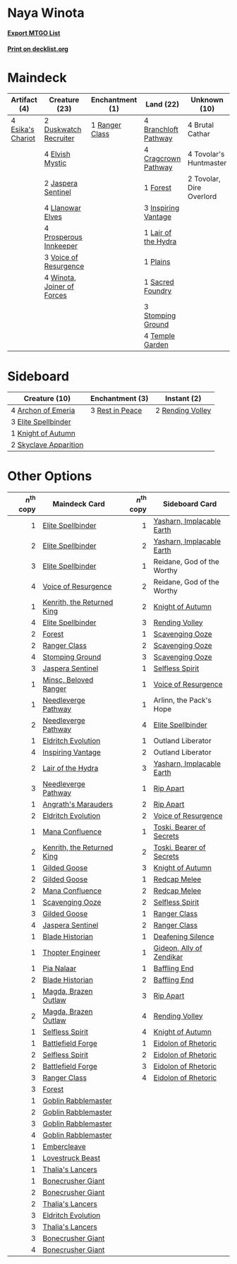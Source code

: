 # Naya Winota

#### [Export MTGO List](../collection/Naya%20Winota/Naya%20Winota.txt)
#### [Print on decklist.org](http://decklist.org/?deckmain=4%09Branchloft%20Pathway%0A4%09Brutal%20Cathar%0A4%09Cragcrown%20Pathway%0A2%09Duskwatch%20Recruiter%0A4%09Elvish%20Mystic%0A4%09Esika's%20Chariot%0A1%09Forest%0A3%09Inspiring%20Vantage%0A2%09Jaspera%20Sentinel%0A1%09Lair%20of%20the%20Hydra%0A4%09Llanowar%20Elves%0A1%09Plains%0A4%09Prosperous%20Innkeeper%0A1%09Ranger%20Class%0A1%09Sacred%20Foundry%0A3%09Stomping%20Ground%0A4%09Temple%20Garden%0A4%09Tovolar's%20Huntmaster%0A2%09Tovolar,%20Dire%20Overlord%0A3%09Voice%20of%20Resurgence%0A4%09Winota,%20Joiner%20of%20Forces&deckside=4%09Archon%20of%20Emeria%0A3%09Elite%20Spellbinder%0A1%09Knight%20of%20Autumn%0A2%09Rending%20Volley%0A3%09Rest%20in%20Peace%0A2%09Skyclave%20Apparition)
# Maindeck

|                                        Artifact (4)                                        |                                            Creature (23)                                            |                                     Enchantment (1)                                     |                                           Land (22)                                           |      Unknown (10)      |
|--------------------------------------------------------------------------------------------|-----------------------------------------------------------------------------------------------------|-----------------------------------------------------------------------------------------|-----------------------------------------------------------------------------------------------|------------------------|
|4 [Esika's Chariot](http://gatherer.wizards.com/Pages/Card/Details.aspx?multiverseid=503783)|2 [Duskwatch Recruiter](http://gatherer.wizards.com/Pages/Card/Details.aspx?multiverseid=409961)     |1 [Ranger Class](http://gatherer.wizards.com/Pages/Card/Details.aspx?multiverseid=527489)|4 [Branchloft Pathway](http://gatherer.wizards.com/Pages/Card/Details.aspx?multiverseid=491909)|4 Brutal Cathar         |
|                                                                                            |4 [Elvish Mystic](http://gatherer.wizards.com/Pages/Card/Details.aspx?multiverseid=389499)           |                                                                                         |4 [Cragcrown Pathway](http://gatherer.wizards.com/Pages/Card/Details.aspx?multiverseid=491915) |4 Tovolar's Huntmaster  |
|                                                                                            |2 [Jaspera Sentinel](http://gatherer.wizards.com/Pages/Card/Details.aspx?multiverseid=503792)        |                                                                                         |1 [Forest](http://gatherer.wizards.com/Pages/Card/Details.aspx?multiverseid=439860)            |2 Tovolar, Dire Overlord|
|                                                                                            |4 [Llanowar Elves](http://gatherer.wizards.com/Pages/Card/Details.aspx?multiverseid=129626)          |                                                                                         |3 [Inspiring Vantage](http://gatherer.wizards.com/Pages/Card/Details.aspx?multiverseid=417819) |                        |
|                                                                                            |4 [Prosperous Innkeeper](http://gatherer.wizards.com/Pages/Card/Details.aspx?multiverseid=527487)    |                                                                                         |1 [Lair of the Hydra](http://gatherer.wizards.com/Pages/Card/Details.aspx?multiverseid=527546) |                        |
|                                                                                            |3 [Voice of Resurgence](http://gatherer.wizards.com/Pages/Card/Details.aspx?multiverseid=368951)     |                                                                                         |1 [Plains](http://gatherer.wizards.com/Pages/Card/Details.aspx?multiverseid=439856)            |                        |
|                                                                                            |4 [Winota, Joiner of Forces](http://gatherer.wizards.com/Pages/Card/Details.aspx?multiverseid=479736)|                                                                                         |1 [Sacred Foundry](http://gatherer.wizards.com/Pages/Card/Details.aspx?multiverseid=405106)    |                        |
|                                                                                            |                                                                                                     |                                                                                         |3 [Stomping Ground](http://gatherer.wizards.com/Pages/Card/Details.aspx?multiverseid=405110)   |                        |
|                                                                                            |                                                                                                     |                                                                                         |4 [Temple Garden](http://gatherer.wizards.com/Pages/Card/Details.aspx?multiverseid=405112)     |                        |


# Sideboard

|                                         Creature (10)                                          |                                     Enchantment (3)                                      |                                        Instant (2)                                        |
|------------------------------------------------------------------------------------------------|------------------------------------------------------------------------------------------|-------------------------------------------------------------------------------------------|
|4 [Archon of Emeria](http://gatherer.wizards.com/Pages/Card/Details.aspx?multiverseid=495594)   |3 [Rest in Peace](http://gatherer.wizards.com/Pages/Card/Details.aspx?multiverseid=442021)|2 [Rending Volley](http://gatherer.wizards.com/Pages/Card/Details.aspx?multiverseid=394663)|
|3 [Elite Spellbinder](http://gatherer.wizards.com/Pages/Card/Details.aspx?multiverseid=513494)  |                                                                                          |                                                                                           |
|1 [Knight of Autumn](http://gatherer.wizards.com/Pages/Card/Details.aspx?multiverseid=452933)   |                                                                                          |                                                                                           |
|2 [Skyclave Apparition](http://gatherer.wizards.com/Pages/Card/Details.aspx?multiverseid=495603)|                                                                                          |                                                                                           |


# Other Options

|*n*<sup>th</sup> copy|                                            Maindeck Card                                            |*n*<sup>th</sup> copy|                                           Sideboard Card                                           |
|--------------------:|-----------------------------------------------------------------------------------------------------|--------------------:|----------------------------------------------------------------------------------------------------|
|                    1|[Elite Spellbinder](http://gatherer.wizards.com/Pages/Card/Details.aspx?multiverseid=513494)         |                    1|[Yasharn, Implacable Earth](http://gatherer.wizards.com/Pages/Card/Details.aspx?multiverseid=491891)|
|                    2|[Elite Spellbinder](http://gatherer.wizards.com/Pages/Card/Details.aspx?multiverseid=513494)         |                    2|[Yasharn, Implacable Earth](http://gatherer.wizards.com/Pages/Card/Details.aspx?multiverseid=491891)|
|                    3|[Elite Spellbinder](http://gatherer.wizards.com/Pages/Card/Details.aspx?multiverseid=513494)         |                    1|Reidane, God of the Worthy                                                                          |
|                    4|[Voice of Resurgence](http://gatherer.wizards.com/Pages/Card/Details.aspx?multiverseid=368951)       |                    2|Reidane, God of the Worthy                                                                          |
|                    1|[Kenrith, the Returned King](http://gatherer.wizards.com/Pages/Card/Details.aspx?multiverseid=476052)|                    2|[Knight of Autumn](http://gatherer.wizards.com/Pages/Card/Details.aspx?multiverseid=452933)         |
|                    4|[Elite Spellbinder](http://gatherer.wizards.com/Pages/Card/Details.aspx?multiverseid=513494)         |                    3|[Rending Volley](http://gatherer.wizards.com/Pages/Card/Details.aspx?multiverseid=394663)           |
|                    2|[Forest](http://gatherer.wizards.com/Pages/Card/Details.aspx?multiverseid=439860)                    |                    1|[Scavenging Ooze](http://gatherer.wizards.com/Pages/Card/Details.aspx?multiverseid=420783)          |
|                    2|[Ranger Class](http://gatherer.wizards.com/Pages/Card/Details.aspx?multiverseid=527489)              |                    2|[Scavenging Ooze](http://gatherer.wizards.com/Pages/Card/Details.aspx?multiverseid=420783)          |
|                    4|[Stomping Ground](http://gatherer.wizards.com/Pages/Card/Details.aspx?multiverseid=405110)           |                    3|[Scavenging Ooze](http://gatherer.wizards.com/Pages/Card/Details.aspx?multiverseid=420783)          |
|                    3|[Jaspera Sentinel](http://gatherer.wizards.com/Pages/Card/Details.aspx?multiverseid=503792)          |                    1|[Selfless Spirit](http://gatherer.wizards.com/Pages/Card/Details.aspx?multiverseid=414332)          |
|                    1|[Minsc, Beloved Ranger](http://gatherer.wizards.com/Pages/Card/Details.aspx?multiverseid=527514)     |                    1|[Voice of Resurgence](http://gatherer.wizards.com/Pages/Card/Details.aspx?multiverseid=368951)      |
|                    1|[Needleverge Pathway](http://gatherer.wizards.com/Pages/Card/Details.aspx?multiverseid=491918)       |                    1|Arlinn, the Pack's Hope                                                                             |
|                    2|[Needleverge Pathway](http://gatherer.wizards.com/Pages/Card/Details.aspx?multiverseid=491918)       |                    4|[Elite Spellbinder](http://gatherer.wizards.com/Pages/Card/Details.aspx?multiverseid=513494)        |
|                    1|[Eldritch Evolution](http://gatherer.wizards.com/Pages/Card/Details.aspx?multiverseid=414456)        |                    1|Outland Liberator                                                                                   |
|                    4|[Inspiring Vantage](http://gatherer.wizards.com/Pages/Card/Details.aspx?multiverseid=417819)         |                    2|Outland Liberator                                                                                   |
|                    2|[Lair of the Hydra](http://gatherer.wizards.com/Pages/Card/Details.aspx?multiverseid=527546)         |                    3|[Yasharn, Implacable Earth](http://gatherer.wizards.com/Pages/Card/Details.aspx?multiverseid=491891)|
|                    3|[Needleverge Pathway](http://gatherer.wizards.com/Pages/Card/Details.aspx?multiverseid=491918)       |                    1|[Rip Apart](http://gatherer.wizards.com/Pages/Card/Details.aspx?multiverseid=513717)                |
|                    1|[Angrath's Marauders](http://gatherer.wizards.com/Pages/Card/Details.aspx?multiverseid=435286)       |                    2|[Rip Apart](http://gatherer.wizards.com/Pages/Card/Details.aspx?multiverseid=513717)                |
|                    2|[Eldritch Evolution](http://gatherer.wizards.com/Pages/Card/Details.aspx?multiverseid=414456)        |                    2|[Voice of Resurgence](http://gatherer.wizards.com/Pages/Card/Details.aspx?multiverseid=368951)      |
|                    1|[Mana Confluence](http://gatherer.wizards.com/Pages/Card/Details.aspx?multiverseid=409573)           |                    1|[Toski, Bearer of Secrets](http://gatherer.wizards.com/Pages/Card/Details.aspx?multiverseid=503813) |
|                    2|[Kenrith, the Returned King](http://gatherer.wizards.com/Pages/Card/Details.aspx?multiverseid=476052)|                    2|[Toski, Bearer of Secrets](http://gatherer.wizards.com/Pages/Card/Details.aspx?multiverseid=503813) |
|                    1|[Gilded Goose](http://gatherer.wizards.com/Pages/Card/Details.aspx?multiverseid=473122)              |                    3|[Knight of Autumn](http://gatherer.wizards.com/Pages/Card/Details.aspx?multiverseid=452933)         |
|                    2|[Gilded Goose](http://gatherer.wizards.com/Pages/Card/Details.aspx?multiverseid=473122)              |                    1|[Redcap Melee](http://gatherer.wizards.com/Pages/Card/Details.aspx?multiverseid=473097)             |
|                    2|[Mana Confluence](http://gatherer.wizards.com/Pages/Card/Details.aspx?multiverseid=409573)           |                    2|[Redcap Melee](http://gatherer.wizards.com/Pages/Card/Details.aspx?multiverseid=473097)             |
|                    1|[Scavenging Ooze](http://gatherer.wizards.com/Pages/Card/Details.aspx?multiverseid=420783)           |                    2|[Selfless Spirit](http://gatherer.wizards.com/Pages/Card/Details.aspx?multiverseid=414332)          |
|                    3|[Gilded Goose](http://gatherer.wizards.com/Pages/Card/Details.aspx?multiverseid=473122)              |                    1|[Ranger Class](http://gatherer.wizards.com/Pages/Card/Details.aspx?multiverseid=527489)             |
|                    4|[Jaspera Sentinel](http://gatherer.wizards.com/Pages/Card/Details.aspx?multiverseid=503792)          |                    2|[Ranger Class](http://gatherer.wizards.com/Pages/Card/Details.aspx?multiverseid=527489)             |
|                    1|[Blade Historian](http://gatherer.wizards.com/Pages/Card/Details.aspx?multiverseid=513657)           |                    1|[Deafening Silence](http://gatherer.wizards.com/Pages/Card/Details.aspx?multiverseid=472972)        |
|                    1|[Thopter Engineer](http://gatherer.wizards.com/Pages/Card/Details.aspx?multiverseid=451081)          |                    1|[Gideon, Ally of Zendikar](http://gatherer.wizards.com/Pages/Card/Details.aspx?multiverseid=401897) |
|                    1|[Pia Nalaar](http://gatherer.wizards.com/Pages/Card/Details.aspx?multiverseid=417697)                |                    1|[Baffling End](http://gatherer.wizards.com/Pages/Card/Details.aspx?multiverseid=439658)             |
|                    2|[Blade Historian](http://gatherer.wizards.com/Pages/Card/Details.aspx?multiverseid=513657)           |                    2|[Baffling End](http://gatherer.wizards.com/Pages/Card/Details.aspx?multiverseid=439658)             |
|                    1|[Magda, Brazen Outlaw](http://gatherer.wizards.com/Pages/Card/Details.aspx?multiverseid=503754)      |                    3|[Rip Apart](http://gatherer.wizards.com/Pages/Card/Details.aspx?multiverseid=513717)                |
|                    2|[Magda, Brazen Outlaw](http://gatherer.wizards.com/Pages/Card/Details.aspx?multiverseid=503754)      |                    4|[Rending Volley](http://gatherer.wizards.com/Pages/Card/Details.aspx?multiverseid=394663)           |
|                    1|[Selfless Spirit](http://gatherer.wizards.com/Pages/Card/Details.aspx?multiverseid=414332)           |                    4|[Knight of Autumn](http://gatherer.wizards.com/Pages/Card/Details.aspx?multiverseid=452933)         |
|                    1|[Battlefield Forge](http://gatherer.wizards.com/Pages/Card/Details.aspx?multiverseid=129479)         |                    1|[Eidolon of Rhetoric](http://gatherer.wizards.com/Pages/Card/Details.aspx?multiverseid=380409)      |
|                    2|[Selfless Spirit](http://gatherer.wizards.com/Pages/Card/Details.aspx?multiverseid=414332)           |                    2|[Eidolon of Rhetoric](http://gatherer.wizards.com/Pages/Card/Details.aspx?multiverseid=380409)      |
|                    2|[Battlefield Forge](http://gatherer.wizards.com/Pages/Card/Details.aspx?multiverseid=129479)         |                    3|[Eidolon of Rhetoric](http://gatherer.wizards.com/Pages/Card/Details.aspx?multiverseid=380409)      |
|                    3|[Ranger Class](http://gatherer.wizards.com/Pages/Card/Details.aspx?multiverseid=527489)              |                    4|[Eidolon of Rhetoric](http://gatherer.wizards.com/Pages/Card/Details.aspx?multiverseid=380409)      |
|                    3|[Forest](http://gatherer.wizards.com/Pages/Card/Details.aspx?multiverseid=439860)                    |                     |                                                                                                    |
|                    1|[Goblin Rabblemaster](http://gatherer.wizards.com/Pages/Card/Details.aspx?multiverseid=438486)       |                     |                                                                                                    |
|                    2|[Goblin Rabblemaster](http://gatherer.wizards.com/Pages/Card/Details.aspx?multiverseid=438486)       |                     |                                                                                                    |
|                    3|[Goblin Rabblemaster](http://gatherer.wizards.com/Pages/Card/Details.aspx?multiverseid=438486)       |                     |                                                                                                    |
|                    4|[Goblin Rabblemaster](http://gatherer.wizards.com/Pages/Card/Details.aspx?multiverseid=438486)       |                     |                                                                                                    |
|                    1|[Embercleave](http://gatherer.wizards.com/Pages/Card/Details.aspx?multiverseid=473082)               |                     |                                                                                                    |
|                    1|[Lovestruck Beast](http://gatherer.wizards.com/Pages/Card/Details.aspx?multiverseid=473127)          |                     |                                                                                                    |
|                    1|[Thalia's Lancers](http://gatherer.wizards.com/Pages/Card/Details.aspx?multiverseid=414339)          |                     |                                                                                                    |
|                    1|[Bonecrusher Giant](http://gatherer.wizards.com/Pages/Card/Details.aspx?multiverseid=473077)         |                     |                                                                                                    |
|                    2|[Bonecrusher Giant](http://gatherer.wizards.com/Pages/Card/Details.aspx?multiverseid=473077)         |                     |                                                                                                    |
|                    2|[Thalia's Lancers](http://gatherer.wizards.com/Pages/Card/Details.aspx?multiverseid=414339)          |                     |                                                                                                    |
|                    3|[Eldritch Evolution](http://gatherer.wizards.com/Pages/Card/Details.aspx?multiverseid=414456)        |                     |                                                                                                    |
|                    3|[Thalia's Lancers](http://gatherer.wizards.com/Pages/Card/Details.aspx?multiverseid=414339)          |                     |                                                                                                    |
|                    3|[Bonecrusher Giant](http://gatherer.wizards.com/Pages/Card/Details.aspx?multiverseid=473077)         |                     |                                                                                                    |
|                    4|[Bonecrusher Giant](http://gatherer.wizards.com/Pages/Card/Details.aspx?multiverseid=473077)         |                     |                                                                                                    |

